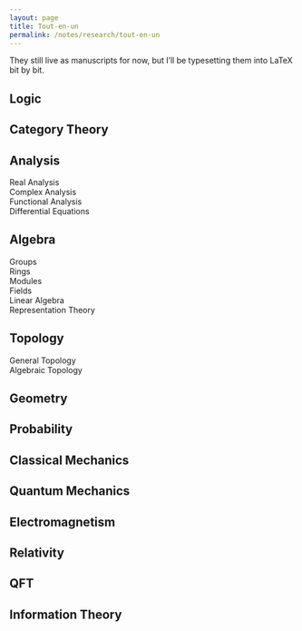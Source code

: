 ```yaml
---
layout: page
title: Tout-en-un
permalink: /notes/research/tout-en-un
---
```

  They still live as manuscripts for now, but I’ll be typesetting them into LaTeX bit by bit.
  
<h2>Logic</h2>

<h2>Category Theory</h2>

<h2>Analysis</h2>
<dl>
  <dt>Real Analysis</dt>

  <dt>Complex Analysis</dt>

  <dt>Functional Analysis</dt>

  <dt>Differential Equations</dt>
</dl>

<h2>Algebra</h2>
<dl>
  <dt>Groups</dt>

  <dt>Rings</dt>

  <dt>Modules</dt>

  <dt>Fields</dt>

  <dt>Linear Algebra</dt>

  <dt>Representation Theory</dt> 
</dl>

<h2>Topology</h2>
<dl>
  <dt>General Topology</dt>

  <dt>Algebraic Topology</dt>
</dl>

<h2>Geometry</h2>

<h2>Probability</h2>

<h2>Classical Mechanics</h2>

<h2>Quantum Mechanics</h2>

<h2>Electromagnetism</h2>

<h2>Relativity</h2>

<h2>QFT</h2>

<h2>Information Theory</h2>
